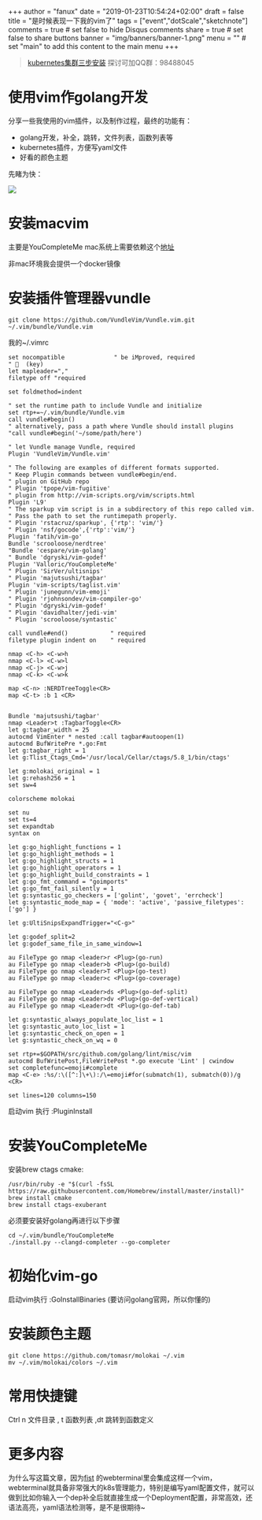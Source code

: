 +++
author = "fanux"
date = "2019-01-23T10:54:24+02:00"
draft = false
title = "是时候表现一下我的vim了"
tags = ["event","dotScale","sketchnote"]
comments = true     # set false to hide Disqus comments
share = true        # set false to share buttons
banner = "img/banners/banner-1.png"
menu = ""           # set "main" to add this content to the main menu
+++

> [kubernetes集群三步安装](https://sealyun.com/pro/products/)
探讨可加QQ群：98488045

# 使用vim作golang开发
分享一些我使用的vim插件，以及制作过程，最终的功能有：

* golang开发，补全，跳转，文件列表，函数列表等
* kubernetes插件，方便写yaml文件
* 好看的颜色主题
<!--more-->

先睹为快：

![](/vim.png)

# 安装macvim
主要是YouCompleteMe mac系统上需要依赖这个[地址](https://github.com/macvim-dev/macvim/releases)

非mac环境我会提供一个docker镜像

# 安装插件管理器vundle
```
git clone https://github.com/VundleVim/Vundle.vim.git ~/.vim/bundle/Vundle.vim
```

我的~/.vimrc
```
set nocompatible              " be iMproved, required
" 🔑  (key)
let mapleader=","
filetype off "required

set foldmethod=indent

" set the runtime path to include Vundle and initialize
set rtp+=~/.vim/bundle/Vundle.vim
call vundle#begin()
" alternatively, pass a path where Vundle should install plugins
"call vundle#begin('~/some/path/here')

" let Vundle manage Vundle, required
Plugin 'VundleVim/Vundle.vim'

" The following are examples of different formats supported.
" Keep Plugin commands between vundle#begin/end.
" plugin on GitHub repo
" Plugin 'tpope/vim-fugitive'
" plugin from http://vim-scripts.org/vim/scripts.html
Plugin 'L9'
" The sparkup vim script is in a subdirectory of this repo called vim.
" Pass the path to set the runtimepath properly.
" Plugin 'rstacruz/sparkup', {'rtp': 'vim/'}
" Plugin 'nsf/gocode',{'rtp':'vim/'}
Plugin 'fatih/vim-go'
Bundle 'scrooloose/nerdtree'
"Bundle 'cespare/vim-golang'
" Bundle 'dgryski/vim-godef'
Plugin 'Valloric/YouCompleteMe'
" Plugin 'SirVer/ultisnips'
" Plugin 'majutsushi/tagbar'
Plugin 'vim-scripts/taglist.vim'
" Plugin 'junegunn/vim-emoji'
" Plugin 'rjohnsondev/vim-compiler-go'
" Plugin 'dgryski/vim-godef'
" Plugin 'davidhalter/jedi-vim'
" Plugin 'scrooloose/syntastic'

call vundle#end()            " required
filetype plugin indent on    " required

nmap <C-h> <C-w>h
nmap <C-l> <C-w>l
nmap <C-j> <C-w>j
nmap <C-k> <C-w>k

map <C-n> :NERDTreeToggle<CR>
map <C-t> :b 1 <CR>


Bundle 'majutsushi/tagbar'
nmap <Leader>t :TagbarToggle<CR>
let g:tagbar_width = 25
autocmd VimEnter * nested :call tagbar#autoopen(1)
autocmd BufWritePre *.go:Fmt
let g:tagbar_right = 1
let g:Tlist_Ctags_Cmd='/usr/local/Cellar/ctags/5.8_1/bin/ctags'

let g:molokai_original = 1
let g:rehash256 = 1
set sw=4

colorscheme molokai

set nu
set ts=4
set expandtab
syntax on

let g:go_highlight_functions = 1
let g:go_highlight_methods = 1
let g:go_highlight_structs = 1
let g:go_highlight_operators = 1
let g:go_highlight_build_constraints = 1
let g:go_fmt_command = "goimports"
let g:go_fmt_fail_silently = 1
let g:syntastic_go_checkers = ['golint', 'govet', 'errcheck']
let g:syntastic_mode_map = { 'mode': 'active', 'passive_filetypes': ['go'] }

let g:UltiSnipsExpandTrigger="<C-g>"

let g:godef_split=2
let g:godef_same_file_in_same_window=1

au FileType go nmap <leader>r <Plug>(go-run)
au FileType go nmap <leader>b <Plug>(go-build)
au FileType go nmap <leader>T <Plug>(go-test)
au FileType go nmap <leader>c <Plug>(go-coverage)

au FileType go nmap <Leader>ds <Plug>(go-def-split)
au FileType go nmap <Leader>dv <Plug>(go-def-vertical)
au FileType go nmap <Leader>dt <Plug>(go-def-tab)

let g:syntastic_always_populate_loc_list = 1
let g:syntastic_auto_loc_list = 1
let g:syntastic_check_on_open = 1
let g:syntastic_check_on_wq = 0

set rtp+=$GOPATH/src/github.com/golang/lint/misc/vim
autocmd BufWritePost,FileWritePost *.go execute 'Lint' | cwindow
set completefunc=emoji#complete
map <C-e> :%s/:\([^:]\+\):/\=emoji#for(submatch(1), submatch(0))/g <CR>

set lines=120 columns=150
```

启动vim 执行 :PluginInstall

# 安装YouCompleteMe
安装brew ctags cmake:
```
/usr/bin/ruby -e "$(curl -fsSL https://raw.githubusercontent.com/Homebrew/install/master/install)"
brew install cmake
brew install ctags-exuberant
```

必须要安装好golang再进行以下步骤

```
cd ~/.vim/bundle/YouCompleteMe
./install.py --clangd-completer --go-completer
```

# 初始化vim-go
启动vim执行 :GoInstallBinaries (要访问golang官网，所以你懂的)

# 安装颜色主题
```
git clone https://github.com/tomasr/molokai ~/.vim
mv ~/.vim/molokai/colors ~/.vim
```

# 常用快捷键
Ctrl n 文件目录
, t 函数列表
,dt 跳转到函数定义

# 更多内容
为什么写这篇文章，因为[fist](https://github.com/fanux/fist) 的webterminal里会集成这样一个vim，webterminal就具备非常强大的k8s管理能力，特别是编写yaml配置文件，就可以做到比如你输入一个dep补全后就直接生成一个Deployment配置，非常高效，还语法高亮，yaml语法检测等，是不是很期待~

